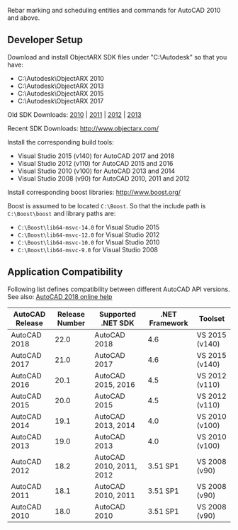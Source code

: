 Rebar marking and scheduling entities and commands for AutoCAD 2010 and above.

Developer Setup
---------------
Download and install ObjectARX SDK files under "C:\Autodesk" so that you have:
* C:\Autodesk\ObjectARX 2010
* C:\Autodesk\ObjectARX 2013
* C:\Autodesk\ObjectARX 2015
* C:\Autodesk\ObjectARX 2017

Old SDK Downloads: [2010](http://download.autodesk.com/akdlm/esd/dlm/objectarx/ObjectARX_2010_Win_64_and_32Bit.exe) | [2011](http://download.autodesk.com/esd/objectarx/2011/ObjectARX_2011_Win_64_and_32Bit.exe) | [2012](http://download.autodesk.com/esd/objectarx/2012/ObjectARX_2012_Win_64_and_32Bit.exe) | [2013](http://download.autodesk.com/esd/objectarx/2013/ObjectARX_2013_Win_64_and_32Bit.exe)

Recent SDK Downloads: http://www.objectarx.com/

Install the corresponding build tools:
* Visual Studio 2015 (v140) for AutoCAD 2017 and 2018
* Visual Studio 2012 (v110) for AutoCAD 2015 and 2016
* Visual Studio 2010 (v100) for AutoCAD 2013 and 2014
* Visual Studio 2008 (v90) for AutoCAD 2010, 2011 and 2012

Install corresponding boost libraries: http://www.boost.org/

Boost is assumed to be located `C:\Boost`. So that the include path is `C:\Boost\boost` and library paths are:
* `C:\Boost\lib64-msvc-14.0` for Visual Studio 2015
* `C:\Boost\lib64-msvc-12.0` for Visual Studio 2012
* `C:\Boost\lib64-msvc-10.0` for Visual Studio 2010
* `C:\Boost\lib64-msvc-9.0` for Visual Studio 2008

Application Compatibility
-------------------------
Following list defines compatibility between different AutoCAD API versions. See also: [AutoCAD 2018 online help](https://knowledge.autodesk.com/search-result/caas/CloudHelp/cloudhelp/2018/ENU/AutoCAD-Customization/files/GUID-A6C680F2-DE2E-418A-A182-E4884073338A-htm.html)

| AutoCAD Release | Release Number | Supported .NET SDK       | .NET Framework | Toolset        |
|-----------------|----------------|--------------------------|----------------|----------------|
| AutoCAD 2018    | 22.0           | AutoCAD 2018             | 4.6            | VS 2015 (v140) |
| AutoCAD 2017    | 21.0           | AutoCAD 2017             | 4.6            | VS 2015 (v140) |
| AutoCAD 2016    | 20.1           | AutoCAD 2015, 2016       | 4.5            | VS 2012 (v110) |
| AutoCAD 2015    | 20.0           | AutoCAD 2015             | 4.5            | VS 2012 (v110) |
| AutoCAD 2014    | 19.1           | AutoCAD 2013, 2014       | 4.0            | VS 2010 (v100) |
| AutoCAD 2013    | 19.0           | AutoCAD 2013             | 4.0            | VS 2010 (v100) |
| AutoCAD 2012    | 18.2           | AutoCAD 2010, 2011, 2012 | 3.51 SP1       | VS 2008 (v90)  |
| AutoCAD 2011    | 18.1           | AutoCAD 2010, 2011	      | 3.51 SP1       | VS 2008 (v90)  |
| AutoCAD 2010    | 18.0           | AutoCAD 2010             | 3.51 SP1       | VS 2008 (v90)  |
